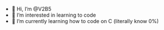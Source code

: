 - 👋 Hi, I’m @V2B5
- 👀 I’m interested in learning to code
- 🌱 I’m currently learning how to code on C (literally know 0%)

<!---
V2B5/V2B5 is a ✨ special ✨ repository because its `README.md` (this file) appears on your GitHub profile.
You can click the Preview link to take a look at your changes.
--->
